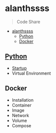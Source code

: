 # alanthssss

> Code Share

- [alanthssss](#alanthssss)
  - [Python](#python)
  - [Docker](#docker)

## [Python](./python/README.md)

- [Startup](./python/startup/SUMMARY.md)
- Virtual Environment

## Docker

- Installation
- Container
- Image
- Network
- Volume
- Compose
